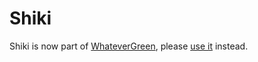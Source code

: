 Shiki
=====

Shiki is now part of [WhateverGreen](https://github.com/devicemanager/WhateverGreen), please [use it](https://github.com/devicemanager/WhateverGreen/releases) instead.
